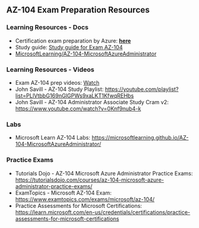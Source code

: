 ## AZ-104 Exam Preparation Resources

### Learning Resources - Docs

- Certification exam preparation by Azure: [**here**](https://learn.microsoft.com/en-us/credentials/certifications/azure-administrator/?practice-assessment-type=certification)
- Study guide: [Study guide for Exam AZ-104](https://learn.microsoft.com/en-us/credentials/certifications/resources/study-guides/az-104)
- [MicrosoftLearning/AZ-104-MicrosoftAzureAdministrator](https://github.com/MicrosoftLearning/AZ-104-MicrosoftAzureAdministrator)

### Learning Resources - Videos

- Exam AZ-104 prep videos: [Watch](https://learn.microsoft.com/en-us/shows/exam-readiness-zone/preparing-for-az-104-manage-azure-identities-and-governance-1-of-5)
- John Savill - AZ-104 Study Playlist: https://youtube.com/playlist?list=PLlVtbbG169nGlGPWs9xaLKT1KfwqREHbs
- John Savill - AZ-104 Administrator Associate Study Cram v2: https://www.youtube.com/watch?v=0Knf9nub4-k

### Labs

- Microsoft Learn AZ-104 Labs: https://microsoftlearning.github.io/AZ-104-MicrosoftAzureAdministrator/

### Practice Exams

- Tutorials Dojo - AZ-104 Microsoft Azure Administrator Practice Exams: https://tutorialsdojo.com/courses/az-104-microsoft-azure-administrator-practice-exams/
- ExamTopics - Microsoft AZ-104 Exam: https://www.examtopics.com/exams/microsoft/az-104/
- Practice Assessments for Microsoft Certifications: https://learn.microsoft.com/en-us/credentials/certifications/practice-assessments-for-microsoft-certifications
